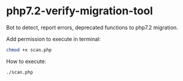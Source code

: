 # php7.2-verify-migration-tool
Bot to detect, report errors, deprecated functions to php7.2 migration.

Add permission to execute in terminal:
```sh
chmod +x scan.php
```
How to execute:
```sh
./scan.php
```
